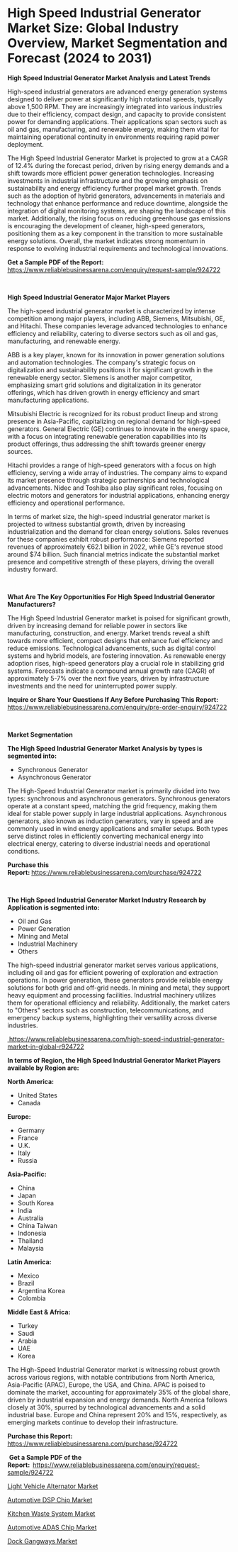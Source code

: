 <p><h1>High Speed Industrial Generator Market Size: Global Industry Overview, Market Segmentation and Forecast (2024 to 2031)</h1></p><p><strong>High Speed Industrial Generator Market Analysis and Latest Trends</strong></p>
<p><p>High-speed industrial generators are advanced energy generation systems designed to deliver power at significantly high rotational speeds, typically above 1,500 RPM. They are increasingly integrated into various industries due to their efficiency, compact design, and capacity to provide consistent power for demanding applications. Their applications span sectors such as oil and gas, manufacturing, and renewable energy, making them vital for maintaining operational continuity in environments requiring rapid power deployment.</p><p>The High Speed Industrial Generator Market is projected to grow at a CAGR of 12.4% during the forecast period, driven by rising energy demands and a shift towards more efficient power generation technologies. Increasing investments in industrial infrastructure and the growing emphasis on sustainability and energy efficiency further propel market growth. Trends such as the adoption of hybrid generators, advancements in materials and technology that enhance performance and reduce downtime, alongside the integration of digital monitoring systems, are shaping the landscape of this market. Additionally, the rising focus on reducing greenhouse gas emissions is encouraging the development of cleaner, high-speed generators, positioning them as a key component in the transition to more sustainable energy solutions. Overall, the market indicates strong momentum in response to evolving industrial requirements and technological innovations.</p></p>
<p><strong>Get a Sample PDF of the Report:&nbsp;</strong> <a href="https://www.reliablebusinessarena.com/enquiry/request-sample/924722?utm_campaign=1331&utm_medium=2&utm_source=Github&utm_content=ia&utm_term=01102024&utm_id=high-speed-industrial-generator">https://www.reliablebusinessarena.com/enquiry/request-sample/924722</a></p>
<p>&nbsp;</p>
<p><strong>High Speed Industrial Generator Major Market Players</strong></p>
<p><p>The high-speed industrial generator market is characterized by intense competition among major players, including ABB, Siemens, Mitsubishi, GE, and Hitachi. These companies leverage advanced technologies to enhance efficiency and reliability, catering to diverse sectors such as oil and gas, manufacturing, and renewable energy.</p><p>ABB is a key player, known for its innovation in power generation solutions and automation technologies. The company's strategic focus on digitalization and sustainability positions it for significant growth in the renewable energy sector. Siemens is another major competitor, emphasizing smart grid solutions and digitalization in its generator offerings, which has driven growth in energy efficiency and smart manufacturing applications.</p><p>Mitsubishi Electric is recognized for its robust product lineup and strong presence in Asia-Pacific, capitalizing on regional demand for high-speed generators. General Electric (GE) continues to innovate in the energy space, with a focus on integrating renewable generation capabilities into its product offerings, thus addressing the shift towards greener energy sources.</p><p>Hitachi provides a range of high-speed generators with a focus on high efficiency, serving a wide array of industries. The company aims to expand its market presence through strategic partnerships and technological advancements. Nidec and Toshiba also play significant roles, focusing on electric motors and generators for industrial applications, enhancing energy efficiency and operational performance.</p><p>In terms of market size, the high-speed industrial generator market is projected to witness substantial growth, driven by increasing industrialization and the demand for clean energy solutions. Sales revenues for these companies exhibit robust performance: Siemens reported revenues of approximately €62.1 billion in 2022, while GE's revenue stood around $74 billion. Such financial metrics indicate the substantial market presence and competitive strength of these players, driving the overall industry forward.</p></p>
<p>&nbsp;</p>
<p><strong>What Are The Key Opportunities For High Speed Industrial Generator Manufacturers?</strong></p>
<p><p>The High Speed Industrial Generator market is poised for significant growth, driven by increasing demand for reliable power in sectors like manufacturing, construction, and energy. Market trends reveal a shift towards more efficient, compact designs that enhance fuel efficiency and reduce emissions. Technological advancements, such as digital control systems and hybrid models, are fostering innovation. As renewable energy adoption rises, high-speed generators play a crucial role in stabilizing grid systems. Forecasts indicate a compound annual growth rate (CAGR) of approximately 5-7% over the next five years, driven by infrastructure investments and the need for uninterrupted power supply.</p></p>
<p><strong>Inquire or Share Your Questions If Any Before Purchasing This Report:</strong> <a href="https://www.reliablebusinessarena.com/enquiry/pre-order-enquiry/924722?utm_campaign=1331&utm_medium=2&utm_source=Github&utm_content=ia&utm_term=01102024&utm_id=high-speed-industrial-generator">https://www.reliablebusinessarena.com/enquiry/pre-order-enquiry/924722</a></p>
<p>&nbsp;</p>
<p><strong>Market Segmentation</strong></p>
<p><strong>The High Speed Industrial Generator Market Analysis by types is segmented into:</strong></p>
<p><ul><li>Synchronous Generator</li><li>Asynchronous Generator</li></ul></p>
<p><p>The High-Speed Industrial Generator market is primarily divided into two types: synchronous and asynchronous generators. Synchronous generators operate at a constant speed, matching the grid frequency, making them ideal for stable power supply in large industrial applications. Asynchronous generators, also known as induction generators, vary in speed and are commonly used in wind energy applications and smaller setups. Both types serve distinct roles in efficiently converting mechanical energy into electrical energy, catering to diverse industrial needs and operational conditions.</p></p>
<p><strong>Purchase this Report:&nbsp;</strong><a href="https://www.reliablebusinessarena.com/purchase/924722?utm_campaign=1331&utm_medium=2&utm_source=Github&utm_content=ia&utm_term=01102024&utm_id=high-speed-industrial-generator">https://www.reliablebusinessarena.com/purchase/924722</a></p>
<p>&nbsp;</p>
<p><strong>The High Speed Industrial Generator Market Industry Research by Application is segmented into:</strong></p>
<p><ul><li>Oil and Gas</li><li>Power Generation</li><li>Mining and Metal</li><li>Industrial Machinery</li><li>Others</li></ul></p>
<p><p>The high-speed industrial generator market serves various applications, including oil and gas for efficient powering of exploration and extraction operations. In power generation, these generators provide reliable energy solutions for both grid and off-grid needs. In mining and metal, they support heavy equipment and processing facilities. Industrial machinery utilizes them for operational efficiency and reliability. Additionally, the market caters to "Others" sectors such as construction, telecommunications, and emergency backup systems, highlighting their versatility across diverse industries.</p></p>
<p><a href="https://www.reliablebusinessarena.com/high-speed-industrial-generator-market-in-global-r924722?utm_campaign=1331&utm_medium=2&utm_source=Github&utm_content=ia&utm_term=01102024&utm_id=high-speed-industrial-generator">&nbsp;https://www.reliablebusinessarena.com/high-speed-industrial-generator-market-in-global-r924722</a></p>
<p><strong>In terms of Region, the High Speed Industrial Generator Market Players available by Region are:</strong></p>
<p>
    <p> <strong> North America: </strong>
        <ul>
            <li>United States</li>
            <li>Canada</li>
        </ul>
        </p> 
    <p> <strong> Europe: </strong>
        <ul>
            <li>Germany</li>
            <li>France</li>
            <li>U.K.</li>
            <li>Italy</li>
            <li>Russia</li>
        </ul>
        </p> 
    <p> <strong> Asia-Pacific: </strong>
        <ul>
            <li>China</li>
            <li>Japan</li>
            <li>South Korea</li>
            <li>India</li>
            <li>Australia</li>
            <li>China Taiwan</li>
            <li>Indonesia</li>
            <li>Thailand</li>
            <li>Malaysia</li>
        </ul>
        </p> 
    <p> <strong> Latin America: </strong>
        <ul>
            <li>Mexico</li>
            <li>Brazil</li>
            <li>Argentina Korea</li>
            <li>Colombia</li>
        </ul>
        </p> 
    <p> <strong> Middle East & Africa: </strong>
        <ul>
            <li>Turkey</li>
            <li>Saudi</li>
            <li>Arabia</li>
            <li>UAE</li>
            <li>Korea</li>
        </ul>
    </p>
    </p>
<p><p>The High-Speed Industrial Generator market is witnessing robust growth across various regions, with notable contributions from North America, Asia-Pacific (APAC), Europe, the USA, and China. APAC is poised to dominate the market, accounting for approximately 35% of the global share, driven by industrial expansion and energy demands. North America follows closely at 30%, spurred by technological advancements and a solid industrial base. Europe and China represent 20% and 15%, respectively, as emerging markets continue to develop their infrastructure.</p></p>
<p><strong>Purchase this Report: </strong><a href="https://www.reliablebusinessarena.com/purchase/924722?utm_campaign=1331&utm_medium=2&utm_source=Github&utm_content=ia&utm_term=01102024&utm_id=high-speed-industrial-generator">https://www.reliablebusinessarena.com/purchase/924722</a></p>
<p>&nbsp;<strong>Get a Sample PDF of the Report:&nbsp;&nbsp;</strong><a href="https://www.reliablebusinessarena.com/enquiry/request-sample/924722?utm_campaign=1331&utm_medium=2&utm_source=Github&utm_content=ia&utm_term=01102024&utm_id=high-speed-industrial-generator">https://www.reliablebusinessarena.com/enquiry/request-sample/924722</a></p>
<p><strong></strong></p>
<p><p><a href="https://github.com/joannesouthgate/Market-Research-Report-List-5/blob/main/light-vehicle-alternator-market.md?utm_campaign=1331&utm_medium=2&utm_source=Github&utm_content=ia&utm_term=01102024&utm_id=high-speed-industrial-generator">Light Vehicle Alternator Market</a></p><p><a href="https://issuu.com/reportprime-2/docs/automotive-dsp-chip-market-size-203_e83017057977b4?utm_campaign=1331&utm_medium=2&utm_source=Github&utm_content=ia&utm_term=01102024&utm_id=high-speed-industrial-generator">Automotive DSP Chip Market</a></p><p><a href="https://www.linkedin.com/pulse/kitchen-waste-system-market-segmentation-geographical-regions-h91ff?utm_campaign=1331&utm_medium=2&utm_source=Github&utm_content=ia&utm_term=01102024&utm_id=high-speed-industrial-generator">Kitchen Waste System Market</a></p><p><a href="https://issuu.com/reportprime-2/docs/automotive-adas-chip-market-size-20_848bedd4722580?utm_campaign=1331&utm_medium=2&utm_source=Github&utm_content=ia&utm_term=01102024&utm_id=high-speed-industrial-generator">Automotive ADAS Chip Market</a></p><p><a href="https://www.linkedin.com/pulse/dock-gangways-market-size-share-analysis-growth-trends-forecast-tzobf?utm_campaign=1331&utm_medium=2&utm_source=Github&utm_content=ia&utm_term=01102024&utm_id=high-speed-industrial-generator">Dock Gangways Market</a></p></p>